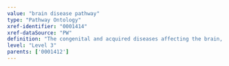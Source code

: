 ```yaml
---
value: "brain disease pathway"
type: "Pathway Ontology"
xref-identifier: "0001414"
xref-dataSource: "PW"
definition: "The congenital and acquired diseases affecting the brain, including but not limited to the cerebral cortex, basal ganglia, thalamus and hypothalamus, brain stem, cerebellum."
level: "Level 3"
parents: ['0001412']
---
```

